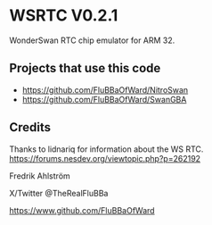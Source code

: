 # WSRTC V0.2.1

WonderSwan RTC chip emulator for ARM 32.

## Projects that use this code

* https://github.com/FluBBaOfWard/NitroSwan
* https://github.com/FluBBaOfWard/SwanGBA

## Credits

Thanks to lidnariq for information about the WS RTC.
https://forums.nesdev.org/viewtopic.php?p=262192

Fredrik Ahlström

X/Twitter @TheRealFluBBa

https://www.github.com/FluBBaOfWard
